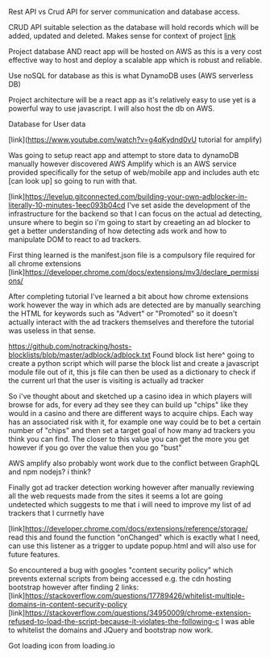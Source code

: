 Rest API vs Crud API for server communication and database access.

CRUD API suitable selection as the database will hold records which will be added, updated and deleted.
Makes sense for context of project
[link](https://www.bmc.com/blogs/rest-vs-crud-whats-the-difference/#)

Project database AND react app will be hosted on AWS as this is a very cost effective way to host and 
deploy a scalable app which is robust and reliable.

Use noSQL for database as this is what DynamoDB uses (AWS serverless DB)

Project architecture will be a react app as it's relatively easy to use yet is a powerful way
to use javascript. I will also host the db on AWS.

Database for User data

[link](https://www.youtube.com/watch?v=g4qKydnd0vU tutorial for amplify)

Was going to setup react app and attempt to store data to dynamoDB manually however discovered AWS Amplify which is an AWS service provided specifically
for the setup of web/mobile app and includes auth etc [can look up] so going to run with that.


[link]https://levelup.gitconnected.com/building-your-own-adblocker-in-literally-10-minutes-1eec093b04cd
I've set aside the development of the infrastructure for the backend so that I can focus on the actual ad detecting, unsure where to begin so i'm
going to start by creaeting an ad blocker to get a better understanding of how detecting ads work and how to manipulate DOM to react to ad trackers.

First thing learned is the manifest.json file is a compulsory file required for all chrome extensions
[link]https://developer.chrome.com/docs/extensions/mv3/declare_permissions/

After completing tutorial I've learned a bit about how chrome extensions work however the way in which ads are detected are by manually searching the HTML for keywords such as "Advert" or "Promoted" so it doesn't actually interact with the ad trackers themselves and therefore the tutorial was useless in that sense.

https://github.com/notracking/hosts-blocklists/blob/master/adblock/adblock.txt
Found block list here^ going to create a python script which will parse the block list and create a javascript module file out of it, this js file can then be used as a dictionary to check if the current url that the user is visiting is actually ad tracker

So i've thought about and sketched up a casino idea in which players will browse for ads, for every ad they see they can build up "chips" like they would in a casino and there are different ways to acquire chips. Each way has an associated risk with it, for example one way could be to bet a certain number of "chips" and then set a target goal of how many ad trackers you think you can find. The closer to this value you can get the more you get however if you go over the value then you go "bust"

AWS amplify also probably wont work due to the conflict between GraphQL and npm nodejs? i think?


Finally got ad tracker detection working however after manually reviewing all the web requests made from the sites it seems a lot are going undetected which suggests to me that i will need to improve my list of ad trackers that I currnetly have

[link]https://developer.chrome.com/docs/extensions/reference/storage/ read this and found the function "onChanged" which is exactly what I need, can use this listener as a trigger to update popup.html and will also use for future features.

So encountered a bug with googles "content security policy" which prevents external scripts from being accessed e.g. the cdn hosting bootstrap however after finding 2 links: 
[link]https://stackoverflow.com/questions/17789426/whitelist-multiple-domains-in-content-security-policy
[link]https://stackoverflow.com/questions/34950009/chrome-extension-refused-to-load-the-script-because-it-violates-the-following-c
I was able to whitelist the domains and JQuery and bootstrap now work. 

Got loading icon from loading.io
